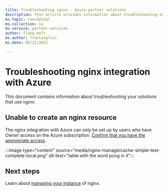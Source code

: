 ```yaml
---
title: Troubleshooting nginx - Azure partner solutions
description: This article provides information about troubleshooting nginx integration with Azure
ms.topic: conceptual
ms.collection: na
ms.service: partner-services
author: flang-msft
ms.author: franlanglois
ms.date: 05/12/2022

---
```


# Troubleshooting nginx integration with Azure

This document contains information about troubleshooting your solutions that use _nginx_.

## Unable to create an nginx resource

The nginx integration with Azure can only be set up by users who have *Owner* access on the Azure subscription. [Confirm that you have the appropriate access](../../role-based-access-control/check-access.md).

:::image type="content" source="media/nginx-manage/cache-simple-test-complete-local.png" alt-text="table with the word pong in it":::

## Next steps

Learn about [managing your instance](nginx-manage.md) of nginx.
